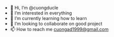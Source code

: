 - 👋 Hi, I’m @cuongducle
- 👀 I’m interested in everything 
- 🌱 I’m currently learning how to learn
- 💞️ I’m looking to collaborate on good project
- 📫 How to reach me cuongad1999@gmail.com 

<!---
cuongducle/cuongducle is a ✨ special ✨ repository because its `README.md` (this file) appears on your GitHub profile.
You can click the Preview link to take a look at your changes.
--->
